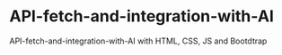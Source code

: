 # API-fetch-and-integration-with-AI
API-fetch-and-integration-with-AI with HTML, CSS, JS and Bootdtrap

